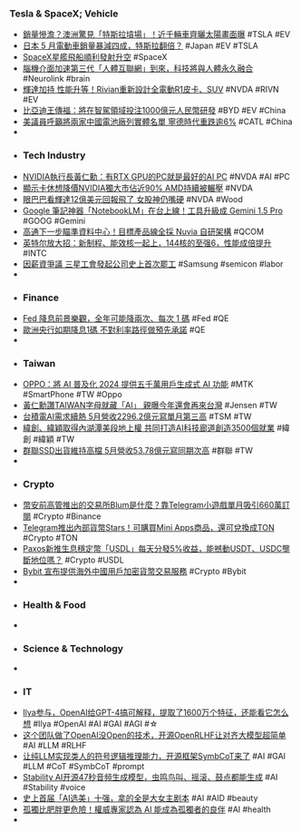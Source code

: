 ### Tesla & SpaceX; Vehicle
- [銷量慘澹？澳洲驚見「特斯拉墳場」！近千輛車齊曬太陽畫面曝](https://today.line.me/tw/v2/article/3NnE9QW) #TSLA #EV
- [日本 5 月電動車銷量暴減四成，特斯拉翻倍？](https://technews.tw/2024/06/07/japan-ev-sales-plummet-40percent-in-may/) #Japan #EV #TSLA
- [SpaceX星艦飛船順利發射升空](https://news.cnyes.com/news/id/5589881) #SpaceX
- [腦機介面加速第三代「人體互聯網」到來，科技將與人體永久融合](https://technews.tw/2024/06/06/the-next-generation-of-the-internet-of-bodies-could-meld-tech-and-human-bodies-together/) #Neurolink #brain
- [輝達加持 性能升等！Rivian重新設計全電動R1皮卡、SUV](https://news.cnyes.com/news/id/5589994) #NVDA #RIVN #EV
- [比亞迪王傳福：將在智駕領域投注1000億元人民幣研發](https://news.cnyes.com/news/id/5589859) #BYD #EV #China
- [美議員呼籲將兩家中國電池廠列實體名單 寧德時代重跌逾6%](https://news.cnyes.com/news/id/5590724) #CATL #China
-
- ### Tech Industry
- [NVIDIA執行長黃仁勳：有RTX GPU的PC就是最好的AI PC](https://www.4gamers.com.tw/news/detail/65087/nvidia-ceo-jensen-huang-says-everybodys-pc-that-has-rtx-already-has-ai) #NVDA #AI #PC
- [顯示卡休想降價NVIDIA獨大市佔近90% AMD持續被輾壓](https://news.xfastest.com/others/141509/amd-intel-nvidia-graphics-card-2024q1/) #NVDA
- [眼巴巴看輝達12億美元回報飛了 女股神仍嘴硬](https://news.cnyes.com/news/id/5589983) #NVDA #Wood
- [Google 筆記神器「NotebookLM」在台上線！工具升級成 Gemini 1.5 Pro](https://www.inside.com.tw/article/35258-notebooklm-launch-and-updates) #GOOG #Gemini
- [高通下一步瞄準資料中心！目標產品線全採 Nuvia 自研架構](https://technews.tw/2024/06/06/cristiano-amon-talks-about-ai-pc/) #QCOM
- [英特尔放大招：新制程、能效核一起上，144核的至强6，性能成倍提升](https://www.jiqizhixin.com/articles/2024-06-07-8) #INTC
- [因薪資爭議 三星工會發起公司史上首次罷工](https://news.cnyes.com/news/id/5590782) #Samsung #semicon #labor
-
- ### Finance
- [Fed 降息前景樂觀，全年可能降兩次、每次 1 碼](https://finance.technews.tw/2024/06/06/fed-to-cut-rates-twice-this-year-starting-september/) #Fed #QE
- [歐洲央行如期降息1碼 不對利率路徑做預先承諾](https://news.cnyes.com/news/id/5589743) #QE
-
- ### Taiwan
- [OPPO：將 AI 普及化 2024 提供五千萬用戶生成式 AI 功能](https://m.eprice.com.tw/mobile/talk/4693/5810079/1) #MTK #SmartPhone #TW #Oppo
- [黃仁勳讚TAIWAN字母就藏「AI」 親曝今年還會再來台灣](https://tw.news.yahoo.com/黃仁勳讚taiwan字母就藏-ai-親曝今年還會再來台灣-022650402.html) #Jensen #TW
- [台積電AI需求續熱 5月營收2296.2億元寫單月第三高](https://news.cnyes.com/news/id/5590753) #TSM #TW
- [緯創、緯穎取得內湖潭美段地上權 共同打造AI科技廊道創造3500個就業](https://news.cnyes.com/news/id/5590636) #緯創 #緯穎 #TW
- [群聯SSD出貨維持高檔 5月營收53.78億元寫同期次高](https://news.cnyes.com/news/id/5591465) #群聯 #TW
-
- ### Crypto
- [幣安前高管推出的交易所Blum是什麼？靠Telegram小遊戲單月吸引660萬訂閱](https://www.blocktempo.com/can-blum-replicate-notcoins-achievements/) #Crypto #Binance
- [Telegram推出內部貨幣Stars！可購買Mini Apps商品，還可兌換成TON](https://www.blocktempo.com/telegram-launches-telegram-stars/) #Crypto #TON
- [Paxos新推生息穩定幣「USDL」每天分發5%收益，能撼動USDT、USDC壟斷地位嗎？](https://www.blocktempo.com/paxos-unveils-yield-generating-stablecoin-usdl/) #Crypto #USDL
- [Bybit 宣布提供海外中國用戶加密貨幣交易服務](https://abmedia.io/bybit-announces-open-to-chinese-expats) #Crypto #Bybit
-
- ### Health & Food
-
- ### Science & Technology
-
- ### IT
- [Ilya参与，OpenAI给GPT-4搞可解释，提取了1600万个特征，还能看它怎么想](https://www.jiqizhixin.com/articles/2024-06-07-7) #Ilya #OpenAI #AI #GAI #AGI #☆
- [这个团队做了OpenAI没Open的技术，开源OpenRLHF让对齐大模型超简单](https://www.jiqizhixin.com/articles/2024-06-06-14) #AI #LLM #RLHF
- [让纯LLM实现类人的符号逻辑推理能力，开源框架SymbCoT来了](https://www.jiqizhixin.com/articles/2024-06-07-5) #AI #GAI #LLM #CoT #SymbCoT #prompt
- [Stability AI开源47秒音频生成模型，虫鸣鸟叫、摇滚、鼓点都能生成](https://www.jiqizhixin.com/articles/2024-06-06-13) #AI #Stability #voice
- [史上首届「AI选美」十强，拿的全是大女主剧本](https://www.jiqizhixin.com/articles/2024-06-07-2) #AI #AID #beauty
- [孤獨比肥胖更危險！權威專家認為 AI 能成為孤獨者的良伴](https://technews.tw/2024/06/07/artificial-intelligence-could-alleviate-loneliness/) #AI #health
-